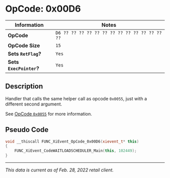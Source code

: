 # OpCode: 0x00D6

| Information               | Notes |
|---                        |---    |
| **OpCode**                | `D6 ?? ?? ?? ?? ?? ?? ?? ?? ?? ?? ?? ?? ?? ??` |
| **OpCode Size**           | `15`  |
| **Sets `RetFlag`?**       | `Yes` |
| **Sets `ExecPointer`?**   | `Yes` |

## Description

Handler that calls the same helper call as opcode `0x0055`, just with a different second argument.

See [OpCode `0x0055`](OpCodes/0x0055.md) for more information.

## Pseudo Code

```cpp
void __thiscall FUNC_XiEvent_OpCode_0x00D6(xievent_t* this)
{
    FUNC_XiEvent_CodeWAITLOADSCHEDULER_Main(this, 102449);
}
```

---

_This data is current as of Feb. 28, 2022 retail client._